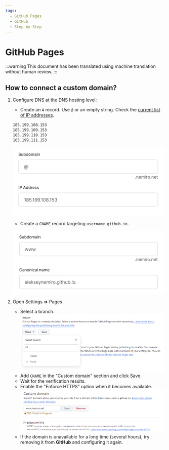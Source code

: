 ```yaml
---
tags:
  - GitHub Pages
  - GitHub
  - Step-by-Step
---
```


# GitHub Pages

:::warning
This document has been translated using machine translation without human review.
:::

## How to connect a custom domain?

1. Configure DNS at the DNS hosting level:
   * Create an `A` record. Use `@` or an empty string. Check the [current list of IP addresses](https://docs.github.com/ru/pages/configuring-a-custom-domain-for-your-github-pages-site/managing-a-custom-domain-for-your-github-pages-site#configuring-an-apex-domain).

    ```plain
    185.199.108.153
    185.199.109.153
    185.199.110.153
    185.199.111.153
    ```

    ![Example of an 'A' record](assets/dns-a-record-example.png)

    * Create a `CNAME` record targeting `username.github.io`.

    ![Example of a 'CNAME' record](assets/dns-cname-record-example.png)

2. Open Settings => Pages
   * Select a branch.
     ![Branch selection](assets/github-pages-select-branch.png)
   * Add `CNAME` in the "Custom domain" section and click Save.
   * Wait for the verification results.
   * Enable the "Enforce HTTPS" option when it becomes available.
     ![Custom domain](assets/github-pages-custom-domain.png)
   * If the domain is unavailable for a long time (several hours), try removing it from **GitHub** and configuring it again.
